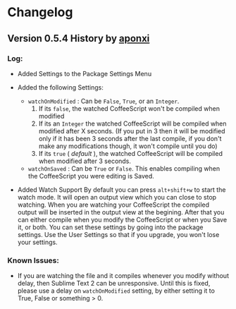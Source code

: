# Changelog
## Version 0.5.4 History by [aponxi](https://github.com/aponxi)

### Log:
* Added Settings to the Package Settings Menu
* Added the following Settings:
  * `watchOnModified` :
      Can be `False`, `True`, or an `Integer`.
      1. If its `false`, the watched CoffeeScript won't be compiled when modified
      2. If its an `Integer` the watched CoffeeScript will be compiled when modified after X seconds. (If you put in 3 then it will be modified only if it has been 3 seconds after the last compile, if you don't make any modifications though, it won't compile until you do)
      3. If its `true` ( _default_ ), the watched CoffeeScript will be compiled when modified after 3 seconds.
  * `watchOnSaved` :
      Can be `True` or `False`.
      This enables compiling when the CoffeeScript you were editing is Saved.

* Added Watch Support
  By default you can press `alt+shift+w` to start the watch mode. It will open an output view which you can close to stop watching. When you are watching your CoffeeScript the compiled output will be inserted in the output view at the begining. After that you can either compile when you modify the CoffeeScript or when you Save it, or both. You can set these settings by going into the package settings. Use the User Settings so that if you upgrade, you won't lose your settings.

### Known Issues:

* If you are watching the file and it compiles whenever you modify without delay, then Sublime Text 2 can be unresponsive. Until this is fixed, please use a delay on `watchOnModified` setting, by either setting it to True, False or something > 0.
